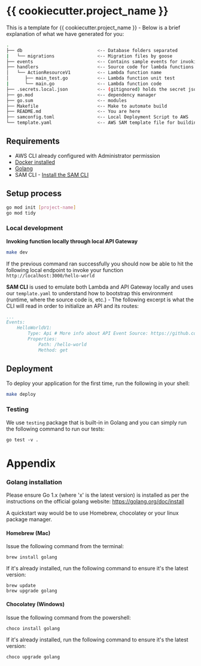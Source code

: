 # {{ cookiecutter.project_name }}

This is a template for {{ cookiecutter.project_name }} - Below is a brief explanation of what we have generated for you:

```bash
.
├── db                            <-- Database folders separated
|   └── migrations                <-- Migration files by goose
├── events                        <-- Contains sample events for invoking the lambda function
├── handlers                      <-- Source code for lambda functions
│   └── ActionResourceV1          <-- Lambda function name
│      ├── main_test.go           <-- Lambda function unit test
|      └── main.go                <-- Lambda function code
├── .secrets.local.json           <-- (gitignored) holds the secret json or env
├── go.mod                        <-- dependency manager
├── go.sum                        <-- modules
├── Makefile                      <-- Make to automate build
├── README.md                     <-- You are here
├── samconfig.toml                <-- Local Deployment Script to AWS
└── template.yaml                 <-- AWS SAM template file for building the infrastructure
```

## Requirements

* AWS CLI already configured with Administrator permission
* [Docker installed](https://www.docker.com/community-edition)
* [Golang](https://golang.org)
* SAM CLI - [Install the SAM CLI](https://docs.aws.amazon.com/serverless-application-model/latest/developerguide/serverless-sam-cli-install.html)

## Setup process

```bash
go mod init [project-name]
go mod tidy
```

### Local development

**Invoking function locally through local API Gateway**

```bash
make dev
```

If the previous command ran successfully you should now be able to hit the following local endpoint to invoke your function `http://localhost:3000/hello-world`

**SAM CLI** is used to emulate both Lambda and API Gateway locally and uses our `template.yaml` to understand how to bootstrap this environment (runtime, where the source code is, etc.) - The following excerpt is what the CLI will read in order to initialize an API and its routes:

```yaml
...
Events:
    HelloWorldV1:
        Type: Api # More info about API Event Source: https://github.com/awslabs/serverless-application-model/blob/master/versions/2016-10-31.md#api
        Properties:
            Path: /hello-world
            Method: get
```

## Deployment

To deploy your application for the first time, run the following in your shell:

```bash
make deploy
```

### Testing

We use `testing` package that is built-in in Golang and you can simply run the following command to run our tests:

```shell
go test -v .
```

# Appendix

### Golang installation

Please ensure Go 1.x (where 'x' is the latest version) is installed as per the instructions on the official golang website: https://golang.org/doc/install

A quickstart way would be to use Homebrew, chocolatey or your linux package manager.

#### Homebrew (Mac)

Issue the following command from the terminal:

```shell
brew install golang
```

If it's already installed, run the following command to ensure it's the latest version:

```shell
brew update
brew upgrade golang
```

#### Chocolatey (Windows)

Issue the following command from the powershell:

```shell
choco install golang
```

If it's already installed, run the following command to ensure it's the latest version:

```shell
choco upgrade golang
```
